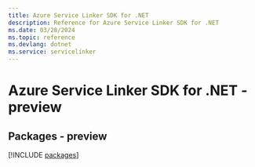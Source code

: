 ```yaml
---
title: Azure Service Linker SDK for .NET
description: Reference for Azure Service Linker SDK for .NET
ms.date: 03/28/2024
ms.topic: reference
ms.devlang: dotnet
ms.service: servicelinker
---
```

# Azure Service Linker SDK for .NET - preview
## Packages - preview
[!INCLUDE [packages](service-linker-index.md)]